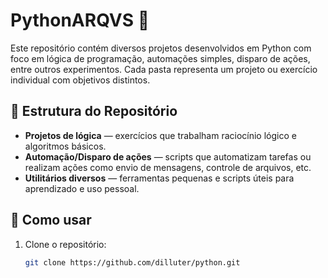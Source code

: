 # PythonARQVS 🐍

Este repositório contém diversos projetos desenvolvidos em Python com foco em lógica de programação, automações simples, disparo de ações, entre outros experimentos. Cada pasta representa um projeto ou exercício individual com objetivos distintos.

## 📁 Estrutura do Repositório

- **Projetos de lógica** — exercícios que trabalham raciocínio lógico e algoritmos básicos.
- **Automação/Disparo de ações** — scripts que automatizam tarefas ou realizam ações como envio de mensagens, controle de arquivos, etc.
- **Utilitários diversos** — ferramentas pequenas e scripts úteis para aprendizado e uso pessoal.

## 🚀 Como usar

1. Clone o repositório:
   ```bash
   git clone https://github.com/dilluter/python.git
